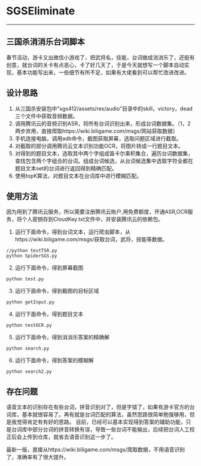 # SGSEliminate
---
## 三国杀消消乐台词脚本
春节活动，游卡又出微信小游戏了，把武将名，技能，台词做成消消乐了，还挺有创意，就台词的关卡有点恶心，卡了好几天了，于是今天就想写一个脚本自动实现，基本功能写出来，一些细节有所不足，如果有大佬看到可以帮忙改进改进。

## 设计思路
1. 从三国杀安装包中"sgs412/assets/res/audio"目录中的skill，victory，dead三个文件中获取音频数据。
2. 调用腾讯云的音频识别ASR，将所有台词识别出来，形成台词数据集。（1，2两步弃用，直接爬取https://wiki.biligame.com/msgs/网站获取数据）
3. 手机连接电脑，调用adb命令，截图获取屏幕，选取问题区域进行截取。
4. 对截取的部分调用腾讯云文本识别功能OCR，将图片转成一行题目文本。
5. 对得到的题目文本，选取其中两个字组成笛卡尔乘积集合，遍历台词数据集，查找包含两个字组合的台词。组成台词候选，从台词候选集中选取字符全都在题目文本set的台词进行返回得到精确匹配。
6. 使用topK算法，对题目文本在台词库中进行模糊匹配。

## 使用方法
因为用到了腾讯云服务，所以需要注册腾讯云账户,用免费额度，开通ASR,OCR服务，将个人密钥存到CloudKey.txt文件中，并安装腾讯云的依赖包。
1. 运行下面命令，得到台词文本，运行爬虫脚本，从https://wiki.biligame.com/msgs/获取台词，武将，技能等数据。
```
//python testTSR.py
python SpiderSGS.py
```

2. 运行下面命令，得到屏幕截图
```
python test.py
```

3. 运行下面命令，得到截图的目标区域
```
python getInput.py
```

4. 运行下面命令，得到题目文本
```
python testOCR.py
```

5. 运行下面命令，得到消消乐答案的精确解
```
python search.py
```

6. 运行下面命令，得到答案的模糊解
```
python search2.py
```

## 存在问题
语音文本的识别存在有些台词，拼音识别对了，但是字错了，如果有游卡官方的台词库，基本就很容易了。再有就是台词匹配的算法，虽然思路很简单勉强够用，但是我觉得肯定有有好的思路。
目前，已经可以基本实现得到答案的辅助功能，只是台词库中部分台词的拼音转换有误，导致一些台词不能输出，后续把台词人工校正后会上传到仓库，就省去语音识别这一步了。

最新一版，直接从https://wiki.biligame.com/msgs/爬取数据，不用语音识别了，准确率有了很大提升。

